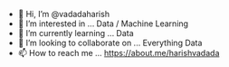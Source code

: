 - 👋 Hi, I’m @vadadaharish
- 👀 I’m interested in ... Data / Machine Learning
- 🌱 I’m currently learning ... Data 
- 💞️ I’m looking to collaborate on ... Everything Data
- 📫 How to reach me ... https://about.me/harishvadada

<!---
vadadaharish/vadadaharish is a ✨ special ✨ repository because its `README.md` (this file) appears on your GitHub profile.
You can click the Preview link to take a look at your changes.
--->
